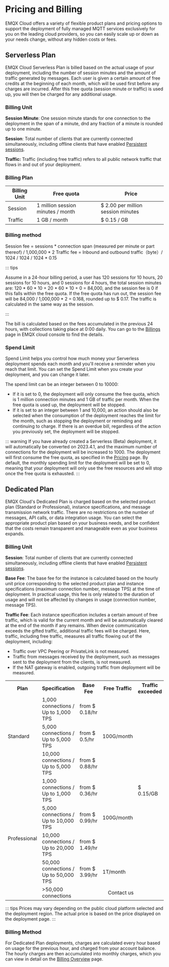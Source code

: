 # Pricing and Billing

EMQX Cloud offers a variety of flexible product plans and pricing options to support the deployment of fully managed MQTT services exclusively for you on the leading cloud providers, so you can easily scale up or down as your needs change, without any hidden costs or fees.

## Serverless Plan

EMQX Cloud Serverless Plan is billed based on the actual usage of your deployment, including the number of session minutes and the amount of traffic generated by messages. Each user is given a certain amount of free credits at the beginning of each month, which will be used first before any charges are incurred. After this free quota (session minute or traffic) is used up, you will then be charged for any additional usage.

### Billing Unit

**Session Minute**: One session minute stands for one connection to the deployment in the span of a minute, dnd any fraction of a minute is rounded up to one minute.

**Session**: Total number of clients that are currently connected simultaneously, including offline clients that have enabled [Persistent sessions](https://www.emqx.com/en/blog/mqtt-session).

**Traffic:** Traffic (including free traffic) refers to all public network traffic that flows in and out of your deployment.

### Billing Plan

| Billing Unit | **Free quota**                  | **Price**           |
| -------------------- | -------------------------------------------- | ------------------|
| Session       |  1 million session minutes / month     | $ 2.00 per million session minutes                                |
| Traffic     | 1 GB / month              | $ 0.15 / GB              |

### Billing method

Session fee = sessions * connection span (measured per minute or part thereof) / 1,000,000 * 2
Traffic fee = Inbound and outbound traffic（byte）/ 1024 / 1024 / 1024 * 0.15

::: tips

Assume in a 24-hour billing period, a user has 120 sessions for 10 hours, 20 sessions for 10 hours, and 0 sessions for 4 hours, the total session minutes are: 120 * 60 * 10 + 20 * 60 * 10 + 0 = 84,000, and the session fee is 0 if this falls within the free quota. If the free quota has run out, the session fee will be 84,000 / 1,000,000 * 2 = 0.168, rounded up to $ 0.17. The traffic is calculated in the same way as the session.

:::

The bill is calculated based on the fees accumulated in the previous 24 hours, with collections taking place at 0:00 daily. You can go to the [Billings](https://docs.emqx.com/en/cloud/latest/billing/overview.html) page in EMQX cloud console to find the details.

### Spend Limit

Spend Limit helps you control how much money your Serverless deployment spends each month and you'll receive a reminder when you reach that limit. You can set the Spend Limit when you create your deployment, and you can change it later.

The spend limit can be an integer between 0 to 10000:

- If it is set to 0, the deployment will only consume the free quota, which is 1 million connection minutes and 1 GB of traffic per month. When the free quota is used up, the deployment will be stopped.
- If it is set to an integer between 1 and 10,000, an action should also be selected when the consumption of the deployment reaches the limit for the month, such as stopping the deployment or reminding and continuing to charge. If there is an overdue bill, regardless of the action you previously set, the deployment will be stopped.

::: warning
If you have already created a Serverless (Beta) deployment, it will automatically be converted on 2023.4.1, and the maximum number of connections for the deployment will be increased to 1000. The deployment will first consume the free quota, as specified in the [Pricing](https://www.emqx.com/en/cloud/pricing) page. By default, the monthly spending limit for the deployment will be set to 0, meaning that your deployment will only use the free resources and will stop once the free quota is exhausted.
:::



## Dedicated Plan

EMQX Cloud's Dedicated Plan is charged based on the selected product plan (Standard or Professional), instance specifications, and message transmission network traffic. There are no restrictions on the number of messages, API calls, or data integration usage. You can select the appropriate product plan based on your business needs, and be confident that the costs remain transparent and manageable even as your business expands.


### Billing Unit

**Session**: Total number of  clients that are currently connected simultaneously, including offline clients that have enabled [Persistent sessions](https://www.emqx.com/en/blog/mqtt-session).

**Base Fee**: The base fee for the instance is calculated based on the hourly unit price corresponding to the selected product plan and instance specifications (maximum connection number, message TPS) at the time of deployment. In practical usage, this fee is only related to the duration of usage and will not be affected by changes in usage (connection number, message TPS).

**Traffic Fee**: Each instance specification includes a certain amount of free traffic, which is valid for the current month and will be automatically cleared at the end of the month if any remains. When device communication exceeds the gifted traffic, additional traffic fees will be charged. Here, traffic, including free traffic, measures all traffic flowing out of the deployment, including:

   - Traffic over VPC Peering or PrivateLink is not measured.
   - Traffic from messages received by the deployment, such as messages sent to the deployment from the clients, is not measured.
   - If the NAT gateway is enabled, outgoing traffic from deployment will be measured.

<table>
   <tr>
      <th>Plan</th>
      <th>Specification</th>
      <th>Base Fee</th>
      <th>Free Traffic</th>
      <th>Traffic exceeded</th>
   </tr>
   <tr>
      <td rowspan="3">Standard</td>
      <td>1,000 connections / Up to 1,000 TPS</td>
      <td>from $ 0.18/hr</td>
      <td rowspan="3">100G/month</td>
      <td rowspan="7">$ 0.15/GB</td>
   </tr>
   <tr>
      <td>5,000 connections / Up to 5,000 TPS</td>
      <td>from $ 0.5/hr</td>
   </tr>
   <tr>
      <td>10,000 connections / Up to 5,000 TPS</td>
      <td>from $ 0.88/hr </td>
   </tr>
   <tr>
      <td rowspan="5">Professional</td>
      <td>1,000 connections / Up to 1,000 TPS</td>
      <td>from $ 0.36/hr </td>
      <td rowspan="3">100G/month</td>
   </tr>
   <tr>
      <td>5,000 connections / Up to 10,000 TPS</td>
      <td>from $ 0.99/hr</td>
   </tr>
   <tr>
      <td>10,000 connections / Up to 20,000 TPS</td>
      <td>from $ 1.49/hr</td>
   </tr>
   <tr>
      <td>50,000 connections / Up to 50,000 TPS</td>
      <td>from $ 3.99/hr</td>
      <td rowspan="1">1T/month</td>
   </tr>
   <tr>
      <td>>50,000 connections</td>
      <td colspan="3" align="center">Contact us</td>
   </tr>
</table>

::: tips
Prices may vary depending on the public cloud platform selected and the deployment region. The actual price is based on the price displayed on the deployment page.
:::

### Billing Method

For Dedicated Plan deployments, charges are calculated every hour based on usage for the previous hour, and charged from your account balance. The hourly charges are then accumulated into monthly charges, which you can view in detail on the [Billing Overview](https://cloud.emqx.com/console/billing/overview) page.
